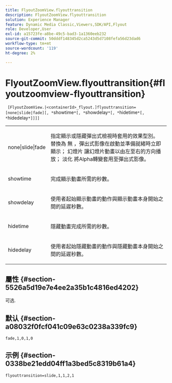 ```yaml
---
title: FlyoutZoomView.flyouttransition
description: FlyoutZoomView.flyouttransition
solution: Experience Manager
feature: Dynamic Media Classic,Viewers,SDK/API,Flyout
role: Developer,User
exl-id: a15723fe-a8be-49c5-bad3-1a1360eeb232
source-git-commit: 50dddf148345d2ca5243d5d7108fefa56d23dad6
workflow-type: tm+mt
source-wordcount: '119'
ht-degree: 2%

---
```


# FlyoutZoomView.flyouttransition{#flyoutzoomview-flyouttransition}

` [FlyoutZoomView.|<containerId>_flyout.]flyouttransition=[none|slide|fade][, *`showtime`*[, *`showdelay`*[, *`hidetime`*[, *`hidedelay`*]]]]`

<table id="table_AB421835D2454ECD8AA40DBFADBAC65F"> 
 <tbody> 
  <tr> 
   <td colname="col1"> <p> <span class="codeph"> <span class="varname"> none|slide|fade </span> </span> </p> </td> 
   <td colname="col2"> <p> 指定顯示或隱藏彈出式檢視時套用的效果型別。 替換為 <span class="codeph"> 無 </span>，彈出式影像在啟動並準備就緒時立即顯示； <span class="codeph"> 幻燈片 </span> 讓幻燈片動畫以由左至右的方向播放； <span class="codeph"> 淡化 </span> 將Alpha轉變套用至彈出式影像。 </p> </td> 
  </tr> 
  <tr> 
   <td colname="col1"> <p> <span class="codeph"> <span class="varname"> showtime </span> </span> </p> </td> 
   <td colname="col2"> <p> 完成顯示動畫所需的秒數。 </p> </td> 
  </tr> 
  <tr> 
   <td colname="col1"> <p> <span class="codeph"> <span class="varname"> showdelay </span> </span> </p> </td> 
   <td colname="col2"> <p> 使用者起始顯示動畫的動作與顯示動畫本身開始之間的延遲秒數。 </p> </td> 
  </tr> 
  <tr> 
   <td colname="col1"> <p> <span class="codeph"> <span class="varname"> hidetime </span> </span> </p> </td> 
   <td colname="col2"> <p> 隱藏動畫完成所需的秒數。 </p> </td> 
  </tr> 
  <tr> 
   <td colname="col1"> <p> <span class="codeph"> <span class="varname"> hidedelay </span> </span> </p> </td> 
   <td colname="col2"> <p> 使用者起始隱藏動畫的動作與隱藏動畫本身開始之間的延遲秒數。 </p> </td> 
  </tr> 
 </tbody> 
</table>

## 屬性 {#section-5526a5d19e7e4ee2a35b1c4816ed4202}

可选.

## 默认 {#section-a08032f0fcf041c09e63c0238a339fc9}

`fade,1,0,1,0`

## 示例 {#section-0338be21edd04ff1a3bed5c8319b61a4}

`flyouttransition=slide,1,1,2,1`
